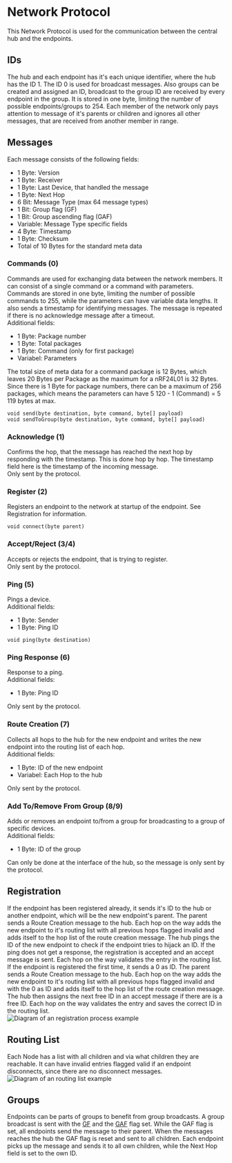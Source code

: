 # Network Protocol

This Network Protocol is used for the communication between the central hub and the endpoints.

## IDs

The hub and each endpoint has it's each unique identifier, where the hub has the ID 1. The ID 0 is used for broadcast messages. Also groups can be created and assigned an ID, broadcast to the group ID are received by every endpoint in the group. It is stored in one byte, limiting the number of possible endpoints/groups to 254. Each member of the network only pays attention to message of it's parents or children and ignores all other messages, that are received from another member in range.

## Messages

Each message consists of the following fields:
- 1 Byte: Version
- 1 Byte: Receiver
- 1 Byte: Last Device, that handled the message
- 1 Byte: Next Hop
- 6 Bit: Message Type (max 64 message types)
<a name="GF"></a>
- 1 Bit: Group flag (GF)
<a name="GAF"></a>
- 1 Bit: Group ascending flag (GAF)
- Variable: Message Type specific fields
- 4 Byte: Timestamp
- 1 Byte: Checksum
- Total of 10 Bytes for the standard meta data

### Commands (0)

Commands are used for exchanging data between the network members. It can consist of a single command or a command with parameters. Commands are stored in one byte, limiting the number of possible commands to 255,
while the parameters can have variable data lengths. It also sends a timestamp for identifying messages. The message is repeated if there is no acknowledge message after a timeout.\
Additional fields:
- 1 Byte: Package number
- 1 Byte: Total packages
- 1 Byte: Command (only for first package)
- Variabel: Parameters

The total size of meta data for a command package is 12 Bytes, which leaves 20 Bytes per Package as the maximum for a nRF24L01 is 32 Bytes. Since there is 1 Byte for package numbers, there can be a maximum of 256 packages, 
which means the parameters can have 5 120 - 1 (Command) = 5 119 bytes at max.

```
void send(byte destination, byte command, byte[] payload)
void sendToGroup(byte destination, byte command, byte[] payload)
```


### Acknowledge (1)

Confirms the hop, that the message has reached the next hop by responding with the timestamp. This is done hop by hop. The timestamp field here is the timestamp of the incoming message.\
Only sent by the protocol.

### Register (2)

Registers an endpoint to the network at startup of the endpoint. See Registration for information.

```
void connect(byte parent)
```

### Accept/Reject (3/4)

Accepts or rejects the endpoint, that is trying to register.\
Only sent by the protocol.

### Ping (5)

Pings a device.\
Additional fields:
- 1 Byte: Sender
- 1 Byte: Ping ID

```
void ping(byte destination)
```

### Ping Response (6)

Response to a ping.\
Additional fields:
- 1 Byte: Ping ID

Only sent by the protocol.

### Route Creation (7)

Collects all hops to the hub for the new endpoint and writes the new endpoint into the routing list of each hop.\
Additional fields:
- 1 Byte: ID of the new endpoint
- Variabel: Each Hop to the hub

Only sent by the protocol.

### Add To/Remove From Group (8/9)

Adds or removes an endpoint to/from a group for broadcasting to a group of specific devices.\
Additional fields:
- 1 Byte: ID of the group

Can only be done at the interface of the hub, so the message is only sent by the protocol.

## Registration

If the endpoint has been registered already, it sends it's ID to the hub or another endpoint, which will be the new endpoint's parent. The parent sends a Route Creation message to the hub. Each hop on the way adds the new endpoint to it's routing list with all previous hops flagged invalid and adds itself to the hop list of the route creation message. The hub pings the ID of the new endpoint to check if the endpoint tries to hijack an ID.
If the ping does not get a response, the registration is accepted and an accept message is sent. Each hop on the way validates the entry in the routing list.\
If the endpoint is registered the first time, it sends a 0 as ID. The parent sends a Route Creation message to the hub. Each hop on the way adds the new endpoint to it's routing list with all previous hops flagged invalid and with the 0 as ID and adds itself to the hop list of the route creation message. The hub then assigns the next free ID in an accept message if there are is a free ID. Each hop on the way validates the entry and saves the correct ID in the routing list.\
![Diagram of an registration process example](Registration.png)

## Routing List

Each Node has a list with all children and via what children they are reachable. It can have invalid entries flagged valid if an endpoint disconnects, since there are no disconnect messages.\
![Diagram of an routing list example](TreeExample.png)

## Groups

Endpoints can be parts of groups to benefit from group broadcasts. A group broadcast is sent with the [GF](#GF) and the [GAF](#GAF) flag set. While the GAF flag is set, all endpoints send the message to their parent. When the messages reaches the hub the GAF flag is reset and sent to all children. Each endpoint picks up the message and sends it to all own children, while the Next Hop field is set to the own ID.
